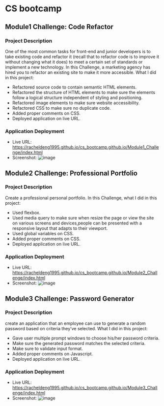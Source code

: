 # CS bootcamp

## Module1 Challenge: Code Refactor

### Project Description

One of the most common tasks for front-end and junior developers is to take existing code and refactor it (recall that to refactor code is to improve it without changing what it does) to meet a certain set of standards or implement a new technology. In this Challenge, a marketing agency has hired you to refactor an existing site to make it more accessible. What I did in this project:
* Refactored source code to contain semantic HTML elements.
* Refactored the structure of HTML elements to make sure the elements follow a logical structure independent of styling and positioning.
* Refactored image elements to make sure website accessibility.
* Refactored CSS to make sure no duplicate code.
* Added proper comments on CSS.
* Deployed application on live URL.

### Application Deployment
* Live URL: https://racheldeng1995.github.io/cs_bootcamp.github.io/Module1_Challenge/index.html 
* Screenshot: ![image](https://user-images.githubusercontent.com/48065400/175192519-cc1478c3-18d9-4e83-a59c-27a1178de9fb.png)



## Module2 Challenge: Professional Portfolio

### Project Description

Create a professional personal portfolio. In this Challenge, what I did in this project:
* Used flexbox.
* Used media query to make sure when resize the page or view the site on various screens and devices,people can be presented with a responsive layout that adapts to their viewport.
* Used global variables on CSS.
* Added proper comments on CSS.
* Deployed application on live URL.

### Application Deployment
* Live URL: https://racheldeng1995.github.io/cs_bootcamp.github.io/Module2_Challenge/index.html 
* Screenshot: ![image](https://user-images.githubusercontent.com/48065400/175195214-5d86bc34-0498-4cd6-aba7-8e523295c91b.png)



## Module3 Challenge: Password Generator

### Project Description

create an application that an employee can use to generate a random password based on criteria they’ve selected. What I did in this project:
* Gave user multiple prompt windows to choose his/her password criteria.
* Make sure the generated password matches the selected criteria.
* Make sure to validate input format.
* Added proper comments on Javascript.
* Deployed application on live URL.

### Application Deployment
* Live URL: https://racheldeng1995.github.io/cs_bootcamp.github.io/Module3_Challenge/index.html 
* Screenshot: ![image](https://user-images.githubusercontent.com/48065400/176591678-070626fd-7675-4244-be27-ae619d236672.png)
